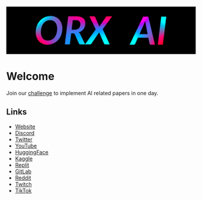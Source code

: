 ![orxai.com](profile/github-banner.png)

# Welcome

Join our [challenge](https://github.com/orxaicom/daily-arxiv-code)
to implement AI related papers in one day.

## Links

* [Website](https://www.orxai.com)
* [Discord](https://discord.gg/mEXzQsJbvP)
* [Twitter](https://twitter.com/orxaicom)
* [YouTube](https://www.youtube.com/@orxaicom)
* [HuggingFace](https://huggingface.co/orxaicom)
* [Kaggle](https://www.kaggle.com/orxaicom)
* [Replit](https://replit.com/@orxaicom)
* [GitLab](https://gitlab.com/orxaicom)
* [Reddit](https://www.reddit.com/user/orxaicom)
* [Twitch](https://www.twitch.tv/orxaicom)
* [TikTok](https://www.tiktok.com/@orxaicom)
